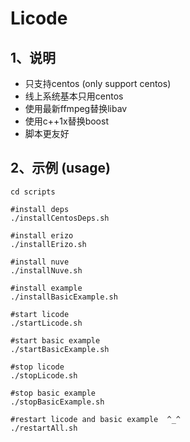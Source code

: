 # Licode

## 1、说明
* 只支持centos (only support centos)
* 线上系统基本只用centos
* 使用最新ffmpeg替换libav
* 使用c++1x替换boost
* 脚本更友好


## 2、示例 (usage)

	cd scripts
	
	#install deps
	./installCentosDeps.sh
	
	#install erizo
	./installErizo.sh
	
	#install nuve
	./installNuve.sh
	
	#install example
	./installBasicExample.sh
	
	#start licode
	./startLicode.sh
	
	#start basic example
	./startBasicExample.sh
	
	#stop licode
	./stopLicode.sh
	
	#stop basic example
	./stopBasicExample.sh
	
	#restart licode and basic example  ^_^
	./restartAll.sh
